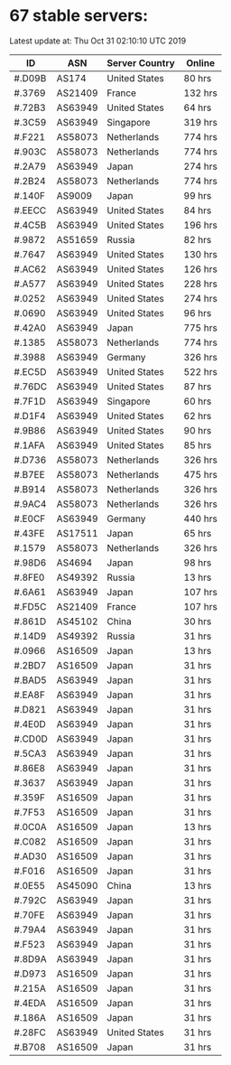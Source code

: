 # 67 stable servers:

Latest update at: Thu Oct 31 02:10:10 UTC 2019

| ID | ASN | Server Country | Online |
| -- | --- | -------------- | ------ |
| #.D09B | AS174 | United States | 80 hrs |
| #.3769 | AS21409 | France | 132 hrs |
| #.72B3 | AS63949 | United States | 64 hrs |
| #.3C59 | AS63949 | Singapore | 319 hrs |
| #.F221 | AS58073 | Netherlands | 774 hrs |
| #.903C | AS58073 | Netherlands | 774 hrs |
| #.2A79 | AS63949 | Japan | 274 hrs |
| #.2B24 | AS58073 | Netherlands | 774 hrs |
| #.140F | AS9009 | Japan | 99 hrs |
| #.EECC | AS63949 | United States | 84 hrs |
| #.4C5B | AS63949 | United States | 196 hrs |
| #.9872 | AS51659 | Russia | 82 hrs |
| #.7647 | AS63949 | United States | 130 hrs |
| #.AC62 | AS63949 | United States | 126 hrs |
| #.A577 | AS63949 | United States | 228 hrs |
| #.0252 | AS63949 | United States | 274 hrs |
| #.0690 | AS63949 | United States | 96 hrs |
| #.42A0 | AS63949 | Japan | 775 hrs |
| #.1385 | AS58073 | Netherlands | 774 hrs |
| #.3988 | AS63949 | Germany | 326 hrs |
| #.EC5D | AS63949 | United States | 522 hrs |
| #.76DC | AS63949 | United States | 87 hrs |
| #.7F1D | AS63949 | Singapore | 60 hrs |
| #.D1F4 | AS63949 | United States | 62 hrs |
| #.9B86 | AS63949 | United States | 90 hrs |
| #.1AFA | AS63949 | United States | 85 hrs |
| #.D736 | AS58073 | Netherlands | 326 hrs |
| #.B7EE | AS58073 | Netherlands | 475 hrs |
| #.B914 | AS58073 | Netherlands | 326 hrs |
| #.9AC4 | AS58073 | Netherlands | 326 hrs |
| #.E0CF | AS63949 | Germany | 440 hrs |
| #.43FE | AS17511 | Japan | 65 hrs |
| #.1579 | AS58073 | Netherlands | 326 hrs |
| #.98D6 | AS4694 | Japan | 98 hrs |
| #.8FE0 | AS49392 | Russia | 13 hrs |
| #.6A61 | AS63949 | Japan | 107 hrs |
| #.FD5C | AS21409 | France | 107 hrs |
| #.861D | AS45102 | China | 30 hrs |
| #.14D9 | AS49392 | Russia | 31 hrs |
| #.0966 | AS16509 | Japan | 13 hrs |
| #.2BD7 | AS16509 | Japan | 31 hrs |
| #.BAD5 | AS63949 | Japan | 31 hrs |
| #.EA8F | AS63949 | Japan | 31 hrs |
| #.D821 | AS63949 | Japan | 31 hrs |
| #.4E0D | AS63949 | Japan | 31 hrs |
| #.CD0D | AS63949 | Japan | 31 hrs |
| #.5CA3 | AS63949 | Japan | 31 hrs |
| #.86E8 | AS63949 | Japan | 31 hrs |
| #.3637 | AS63949 | Japan | 31 hrs |
| #.359F | AS16509 | Japan | 31 hrs |
| #.7F53 | AS16509 | Japan | 31 hrs |
| #.0C0A | AS16509 | Japan | 13 hrs |
| #.C082 | AS16509 | Japan | 31 hrs |
| #.AD30 | AS16509 | Japan | 31 hrs |
| #.F016 | AS16509 | Japan | 31 hrs |
| #.0E55 | AS45090 | China | 13 hrs |
| #.792C | AS63949 | Japan | 31 hrs |
| #.70FE | AS63949 | Japan | 31 hrs |
| #.79A4 | AS63949 | Japan | 31 hrs |
| #.F523 | AS63949 | Japan | 31 hrs |
| #.8D9A | AS63949 | Japan | 31 hrs |
| #.D973 | AS16509 | Japan | 31 hrs |
| #.215A | AS16509 | Japan | 31 hrs |
| #.4EDA | AS16509 | Japan | 31 hrs |
| #.186A | AS16509 | Japan | 31 hrs |
| #.28FC | AS63949 | United States | 31 hrs |
| #.B708 | AS16509 | Japan | 31 hrs |

